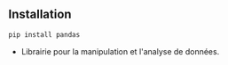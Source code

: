 
## Installation

   ```bash
   pip install pandas
   ```
   - Librairie pour la manipulation et l'analyse de données.